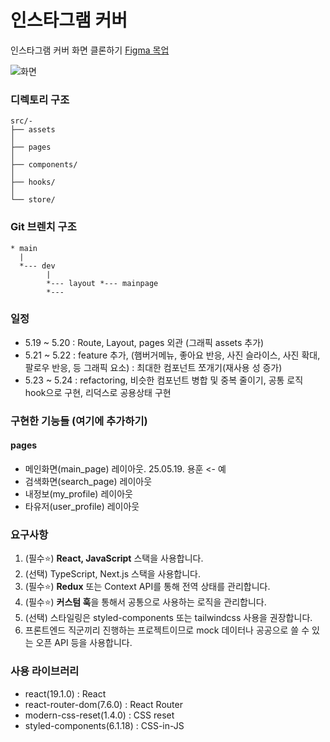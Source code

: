 # 인스타그램 커버 
인스타그램 커버 화면 클론하기 [Figma 목업](https://www.figma.com/design/5aK8OoVhDcw2ZClVJufnIv/Instagram-Template-2.0--Preview-?t=8K6m5UEih7ajX1dN-0)

![화면](https://github.com/jobcodebreak/instagram-cover/blob/layout/preview.png?raw=true)


### 디렉토리 구조
```text
src/- 
├── assets
│
├── pages
│
├── components/ 
│
├── hooks/
│
└── store/
```


### Git 브렌치 구조
```text
* main
  |
  *--- dev
        |
        *--- layout *--- mainpage
        *--- 
```


### 일정
- 5.19 ~ 5.20 : Route, Layout, pages 외관 (그래픽 assets 추가)
- 5.21 ~ 5.22 : feature 추가, (햄버거메뉴, 좋아요 반응, 사진 슬라이스, 사진 확대, 팔로우 반응, 등 그래픽 요소) : 최대한 컴포넌트 쪼개기(재사용 성 증가)
- 5.23 ~ 5.24 : refactoring, 비슷한 컴포넌트 병합 및 중복 줄이기, 공통 로직 hook으로 구현, 리덕스로 공용상태 구현


### 구현한 기능들 (여기에 추가하기)
#### pages
- 메인화면(main_page) 레이아웃. 25.05.19. 용훈    <- 예
- 검색화면(search_page) 레이아웃
- 내정보(my_profile) 레이아웃
- 타유저(user_profile) 레이아웃


### 요구사항
1. (필수⭐) **React, JavaScript** 스택을 사용합니다.
2. (선택) TypeScript, Next.js 스택을 사용합니다.
3. (필수⭐️) **Redux** 또는 Context API를 통해 전역 상태를 관리합니다.
4. (필수⭐️) **커스텀 훅**을 통해서 공통으로 사용하는 로직을 관리합니다.
5. (선택) 스타일링은 styled-components 또는 tailwindcss 사용을 권장합니다.
6. 프론트엔드 직군끼리 진행하는 프로젝트이므로 mock 데이터나 공공으로 쓸 수 있는 오픈 API 등을 사용합니다.


### 사용 라이브러리
- react(19.1.0) : React
- react-router-dom(7.6.0) : React Router
- modern-css-reset(1.4.0) : CSS reset
- styled-components(6.1.18) : CSS-in-JS
